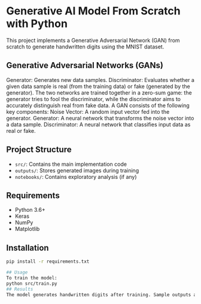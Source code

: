 # Generative AI Model From Scratch with Python

This project implements a Generative Adversarial Network (GAN) from scratch to generate handwritten digits using the MNIST dataset.

## Generative Adversarial Networks (GANs)
Generator: Generates new data samples.
Discriminator: Evaluates whether a given data sample is real (from the training data) or fake (generated by the generator).
The two networks are trained together in a zero-sum game: the generator tries to fool the discriminator, while the discriminator aims to accurately distinguish real from fake data.
A GAN consists of the following key components:
Noise Vector: A random input vector fed into the generator.
Generator: A neural network that transforms the noise vector into a data sample.
Discriminator: A neural network that classifies input data as real or fake.

## Project Structure
- `src/`: Contains the main implementation code
- `outputs/`: Stores generated images during training
- `notebooks/`: Contains exploratory analysis (if any)

## Requirements
- Python 3.6+
- Keras
- NumPy
- Matplotlib

## Installation
```bash
pip install -r requirements.txt

## Usage
To train the model:
python src/train.py
## Results
The model generates handwritten digits after training. Sample outputs are stored in the outputs/ directory.
